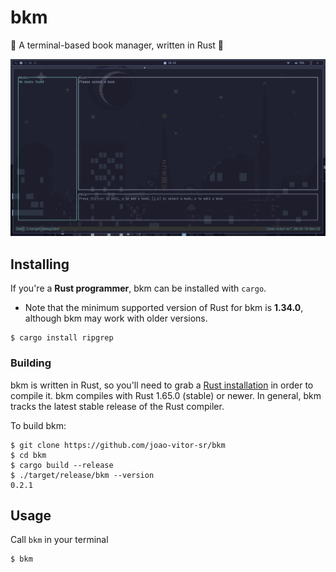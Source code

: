 # bkm

📕 A terminal-based book manager, written in Rust 🦀

![GIF](./assets/demo.gif)

## Installing

If you're a **Rust programmer**, bkm can be installed with `cargo`.

- Note that the minimum supported version of Rust for bkm is **1.34.0**,
  although bkm may work with older versions.

```
$ cargo install ripgrep
```

### Building

bkm is written in Rust, so you'll need to grab a
[Rust installation](https://www.rust-lang.org/) in order to compile it.
bkm compiles with Rust 1.65.0 (stable) or newer. In general, bkm tracks
the latest stable release of the Rust compiler.

To build bkm:

```
$ git clone https://github.com/joao-vitor-sr/bkm
$ cd bkm
$ cargo build --release
$ ./target/release/bkm --version
0.2.1
```

## Usage

Call `bkm` in your terminal

```sh
$ bkm
```
